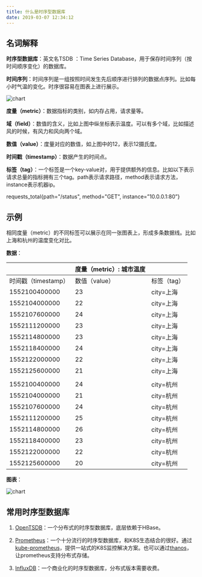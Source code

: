 ```yaml
---
title: 什么是时序型数据库
date: 2019-03-07 12:34:12
---
```


## 名词解释
**时序型数据库**：英文名TSDB ：Time Series Database，⽤于保存时间序列（按时间顺序变化）的数据库。

**时间序列**：时间序列是一组按照时间发生先后顺序进行排列的数据点序列。比如每小时气温的变化。时序很容易在图表上进行展示。

![chart](/images/time-series/temp.png)

**度量（metric）**：数据指标的类别，如内存占用，请求量等。 

**域（field）**：数值的含义，比如上图中纵坐标表示温度。可以有多个域，比如描述风的时候，有风力和风向两个域。

**数值（value）**：度量对应的数值，如上图中的12，表示12摄氏度。

**时间戳（timestamp）**：数据产⽣的时间点。

**标签（tag）**：⼀个标签是⼀个key-value对，⽤于提供额外的信息。比如以下表示请求总量的指标拥有三个tag。path表示请求路径，method表示请求方法，instance表示机器ip。

requests_total{path="/status", method="GET", instance=”10.0.0.1:80”}

## 示例

相同度量（metric）的不同标签可以展示在同一张图表上，形成多条数据线。比如上海和杭州的温度变化对比。

**数据**：

|                     | **度量（metric）**:   城市温度 |             |
| ------------------- | ------------------------------ | ----------- |
| 时间戳（timestamp） | 数值（value）                  | 标签（tag） |
| 1552100400000       | 23                             | city=上海   |
| 1552104000000       | 22                             | city=上海   |
| 1552107600000       | 24                             | city=上海   |
| 1552111200000       | 23                             | city=上海   |
| 1552114800000       | 23                             | city=上海   |
| 1552118400000       | 24                             | city=上海   |
| 1552122000000       | 22                             | city=上海   |
| 1552125600000       | 21                             | city=上海   |
|                     |                                |             |
| 1552100400000       | 24                             | city=杭州   |
| 1552104000000       | 21                             | city=杭州   |
| 1552107600000       | 24                             | city=杭州   |
| 1552111200000       | 25                             | city=杭州   |
| 1552114800000       | 26                             | city=杭州   |
| 1552118400000       | 23                             | city=杭州   |
| 1552122000000       | 22                             | city=杭州   |
| 1552125600000       | 20                             | city=杭州   |

**图表**：

![chart](/images/time-series/temp-compare.png)



## 常用时序型数据库

1. [OpenTSDB](https://github.com/OpenTSDB/opentsdb)：一个分布式的时序型数据库，底层依赖于HBase。

2. [Prometheus](https://github.com/prometheus/prometheus)：一个十分流行的时序型数据库，和K8S生态结合的很好。通过[kube-prometheus](https://github.com/coreos/kube-prometheus)，提供一站式的K8S监控解决方案。也可以通过[thanos](https://github.com/thanos-io/thanos)，让prometheus支持分布式存储。

3. [InfluxDB](https://github.com/influxdata/influxdb)：一个商业化的时序型数据库，分布式版本需要收费。

   